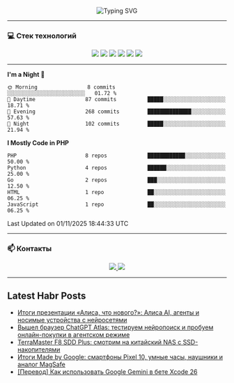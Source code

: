 <p align="center">
  <img src="https://readme-typing-svg.herokuapp.com?font=Fira+Code&size=28&duration=2500&pause=500&color=00F5FF&center=true&vCenter=true&width=750&lines=Hey%2C%20I%27m%20Lukinism!;%E2%80%89Backend%20Developer%20%7C%20PHP%20%7C%20Go%20%7C%20Python;Building%20clean%20%26%20fast%20systems%20%E2%9A%99%EF%B8%8F&cacheBust=3" alt="Typing SVG" />
</p>

---

### 💻 Стек технологий

<p align="center">
  <img src="https://img.shields.io/badge/PHP-777BB4?style=for-the-badge&logo=php&logoColor=white" />
  <img src="https://img.shields.io/badge/Go-00ADD8?style=for-the-badge&logo=go&logoColor=white" />
  <img src="https://img.shields.io/badge/Python-3776AB?style=for-the-badge&logo=python&logoColor=white" />
  <img src="https://img.shields.io/badge/PostgreSQL-316192?style=for-the-badge&logo=postgresql&logoColor=white" />
  <img src="https://img.shields.io/badge/Docker-2496ED?style=for-the-badge&logo=docker&logoColor=white" />
  <img src="https://img.shields.io/badge/Linux-FCC624?style=for-the-badge&logo=linux&logoColor=black" />
</p>

---

<!--START_SECTION:waka-->
**I'm a Night 🦉** 

```text
🌞 Morning                8 commits           ░░░░░░░░░░░░░░░░░░░░░░░░░   01.72 % 
🌆 Daytime                87 commits          █████░░░░░░░░░░░░░░░░░░░░   18.71 % 
🌃 Evening                268 commits         ██████████████░░░░░░░░░░░   57.63 % 
🌙 Night                  102 commits         █████░░░░░░░░░░░░░░░░░░░░   21.94 % 
```


**I Mostly Code in PHP** 

```text
PHP                      8 repos             ████████████░░░░░░░░░░░░░   50.00 % 
Python                   4 repos             ██████░░░░░░░░░░░░░░░░░░░   25.00 % 
Go                       2 repos             ███░░░░░░░░░░░░░░░░░░░░░░   12.50 % 
HTML                     1 repo              ██░░░░░░░░░░░░░░░░░░░░░░░   06.25 % 
JavaScript               1 repo              ██░░░░░░░░░░░░░░░░░░░░░░░   06.25 % 
```




 Last Updated on 01/11/2025 18:44:33 UTC
<!--END_SECTION:waka-->
___
### 📫 Контакты

<p align="center">
  <a href="https://t.me/lukinism">
    <img src="https://img.shields.io/badge/Telegram-26A5E4?style=for-the-badge&logo=telegram&logoColor=white" />
  </a>
  <a href="mailto:lukinism69@gmail.com">
    <img src="https://img.shields.io/badge/Email-D14836?style=for-the-badge&logo=gmail&logoColor=white" />
  </a>
</p>

---

## Latest Habr Posts
<!-- BLOG-POST-LIST:START -->
- [Итоги презентации «Алиса, что нового?»: Алиса AI, агенты и носимые устройства с нейросетями](https://habr.com/ru/articles/960960/?utm_campaign=960960&utm_source=habrahabr&utm_medium=rss)
- [Вышел браузер ChatGPT Atlas: тестируем нейропоиск и пробуем онлайн-покупки в агентском режиме](https://habr.com/ru/articles/958878/?utm_campaign=958878&utm_source=habrahabr&utm_medium=rss)
- [TerraMaster F8 SDD Plus: смотрим на китайский NAS с SSD-накопителями](https://habr.com/ru/articles/942600/?utm_campaign=942600&utm_source=habrahabr&utm_medium=rss)
- [Итоги Made by Google: смартфоны Pixel 10, умные часы, наушники и аналог MagSafe](https://habr.com/ru/articles/939164/?utm_campaign=939164&utm_source=habrahabr&utm_medium=rss)
- [[Перевод] Как использовать Google Gemini в бете Xcode 26](https://habr.com/ru/articles/929756/?utm_campaign=929756&utm_source=habrahabr&utm_medium=rss)
<!-- BLOG-POST-LIST:END -->
